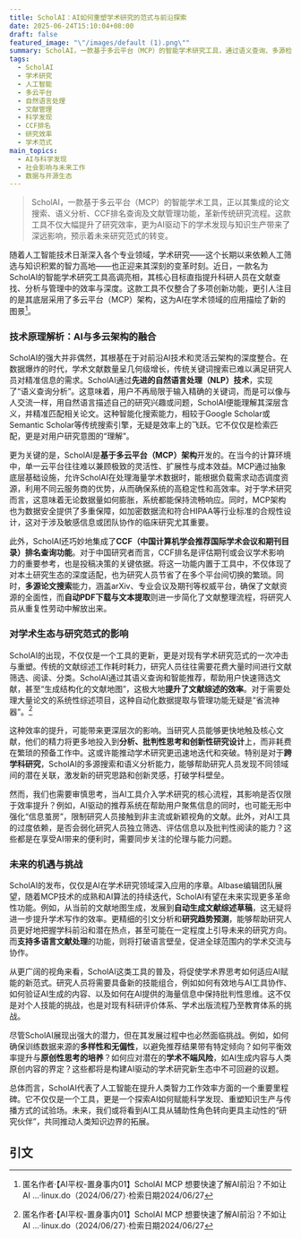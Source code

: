 ```yaml
---
title: ScholAI：AI如何重塑学术研究的范式与前沿探索
date: 2025-06-24T15:10:04+08:00
draft: false
featured_image: "\"/images/default (1).png\""
summary: ScholAI，一款基于多云平台（MCP）的智能学术研究工具，通过语义查询、多源检索和CCF排名集成等功能，显著提升了文献查找、分析和管理效率。该工具不仅预示着AI在科学发现领域的深入应用，重塑了传统学术研究范式，也引发了对未来研究工作效率提升与潜在伦理挑战的深层思考。
tags: 
  - ScholAI
  - 学术研究
  - 人工智能
  - 多云平台
  - 自然语言处理
  - 文献管理
  - 科学发现
  - CCF排名
  - 研究效率
  - 学术范式
main_topics: 
  - AI与科学发现
  - 社会影响与未来工作
  - 数据与开源生态
---
```


> ScholAI，一款基于多云平台（MCP）的智能学术工具，正以其集成的论文搜索、语义分析、CCF排名查询及文献管理功能，革新传统研究流程。这款工具不仅大幅提升了研究效率，更为AI驱动下的学术发现与知识生产带来了深远影响，预示着未来研究范式的转变。

随着人工智能技术日渐深入各个专业领域，学术研究——这个长期以来依赖人工筛选与知识积累的智力高地——也正迎来其深刻的变革时刻。近日，一款名为ScholAI的智能学术研究工具高调亮相，其核心目标直指提升科研人员在文献查找、分析与管理中的效率与深度。这款工具不仅整合了多项创新功能，更引人注目的是其底层采用了多云平台（MCP）架构，这为AI在学术领域的应用描绘了新的图景[^1]。

### 技术原理解析：AI与多云架构的融合

ScholAI的强大并非偶然，其根基在于对前沿AI技术和灵活云架构的深度整合。在数据爆炸的时代，学术文献数量呈几何级增长，传统关键词搜索已难以满足研究人员对精准信息的需求。ScholAI通过**先进的自然语言处理（NLP）技术**，实现了“语义查询分析”。这意味着，用户不再局限于输入精确的关键词，而是可以像与人交流一样，用自然语言描述自己的研究兴趣或问题，ScholAI便能理解其深层含义，并精准匹配相关论文。这种智能化搜索能力，相较于Google Scholar或Semantic Scholar等传统搜索引擎，无疑是效率上的飞跃。它不仅仅是检索匹配，更是对用户研究意图的“理解”。

更为关键的是，ScholAI是**基于多云平台（MCP）架构**开发的。在当今的计算环境中，单一云平台往往难以兼顾极致的灵活性、扩展性与成本效益。MCP通过抽象底层基础设施，允许ScholAI在处理海量学术数据时，能根据负载需求动态调度资源，利用不同云服务商的优势，从而确保系统的高稳定性和高效率。对于学术研究而言，这意味着无论数据量如何膨胀，系统都能保持流畅响应。同时，MCP架构也为数据安全提供了多重保障，如加密数据流和符合HIPAA等行业标准的合规性设计，这对于涉及敏感信息或团队协作的临床研究尤其重要。

此外，ScholAI还巧妙地集成了**CCF（中国计算机学会推荐国际学术会议和期刊目录）排名查询功能**。对于中国研究者而言，CCF排名是评估期刊或会议学术影响力的重要参考，也是投稿决策的关键依据。将这一功能内置于工具中，不仅体现了对本土研究生态的深度适配，也为研究人员节省了在多个平台间切换的繁琐。同时，**多源论文搜索**能力，涵盖arXiv、专业会议及期刊等权威平台，确保了文献资源的全面性，而**自动PDF下载与文本提取**则进一步简化了文献整理流程，将研究人员从重复性劳动中解放出来。

### 对学术生态与研究范式的影响

ScholAI的出现，不仅仅是一个工具的更新，更是对现有学术研究范式的一次冲击与重塑。传统的文献综述工作耗时耗力，研究人员往往需要花费大量时间进行文献筛选、阅读、分类。ScholAI通过其语义查询和智能推荐，帮助用户快速筛选文献，甚至“生成结构化的文献地图”，这极大地**提升了文献综述的效率**。对于需要处理大量论文的系统性综述项目，这种自动化数据提取与管理功能无疑是“省流神器”。[^1]

这种效率的提升，可能带来更深层次的影响。当研究人员能够更快地触及核心文献，他们的精力将更多地投入到**分析、批判性思考和创新性研究设计**上，而非耗费在繁琐的预备工作中。这或许能推动学术研究更迅速地迭代和突破。特别是对于**跨学科研究**，ScholAI的多源搜索和语义分析能力，能够帮助研究人员发现不同领域间的潜在关联，激发新的研究思路和创新灵感，打破学科壁垒。

然而，我们也需要审慎思考，当AI工具介入学术研究的核心流程，其影响是否仅限于效率提升？例如，AI驱动的推荐系统在帮助用户聚焦信息的同时，也可能无形中强化“信息茧房”，限制研究人员接触到非主流或新颖视角的文献。此外，对AI工具的过度依赖，是否会弱化研究人员独立筛选、评估信息以及批判性阅读的能力？这些都是在享受AI带来的便利时，需要同步关注的伦理与能力问题。

### 未来的机遇与挑战

ScholAI的发布，仅仅是AI在学术研究领域深入应用的序章。AIbase编辑团队展望，随着MCP技术的成熟和AI算法的持续迭代，ScholAI有望在未来实现更多革命性功能。例如，从当前的文献地图生成，发展到**自动生成文献综述草稿**，这无疑将进一步提升学术写作的效率。更精细的引文分析和**研究趋势预测**，能够帮助研究人员更好地把握学科前沿和潜在热点，甚至可能在一定程度上引导未来的研究方向。而**支持多语言文献处理**的功能，则将打破语言壁垒，促进全球范围内的学术交流与协作。

从更广阔的视角来看，ScholAI这类工具的普及，将促使学术界思考如何适应AI赋能的新范式。研究人员将需要具备新的技能组合，例如如何有效地与AI工具协作、如何验证AI生成的内容、以及如何在AI提供的海量信息中保持批判性思维。这不仅是对个人技能的挑战，也是对现有科研评价体系、学术出版流程乃至教育体系的挑战。

尽管ScholAI展现出强大的潜力，但在其发展过程中也必然面临挑战。例如，如何确保训练数据来源的**多样性和无偏性**，以避免推荐结果带有特定倾向？如何平衡效率提升与**原创性思考的培养**？如何应对潜在的**学术不端风险**，如AI生成内容与人类原创内容的界定？这些都将是构建AI驱动的学术研究新生态中不可回避的议题。

总体而言，ScholAI代表了人工智能在提升人类智力工作效率方面的一个重要里程碑。它不仅仅是一个工具，更是一个探索AI如何赋能科学发现、重塑知识生产与传播方式的试验场。未来，我们或将看到AI工具从辅助性角色转向更具主动性的“研究伙伴”，共同推动人类知识边界的拓展。

## 引文

[^1]: 匿名作者·【AI平权-置身事内01】ScholAI MCP 想要快速了解AI前沿？不如让AI ...·linux.do（2024/06/27）·检索日期2024/06/27
